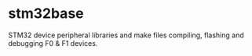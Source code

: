 # stm32base
STM32 device peripheral libraries and make files compiling, flashing and debugging F0 &amp; F1 devices.
